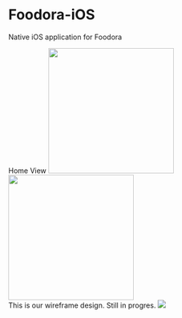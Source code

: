 # Foodora-iOS
Native iOS application for Foodora

Home View
<img src="https://imgur.com/8TWl7P8.png" width="250"></img>
<img src="https://i.imgur.com/dUKG0yO.png" width="250"></img>
<br>
This is our wireframe design. Still in progres.
<img src="https://i.imgur.com/GJNR2G0.png"></img>
